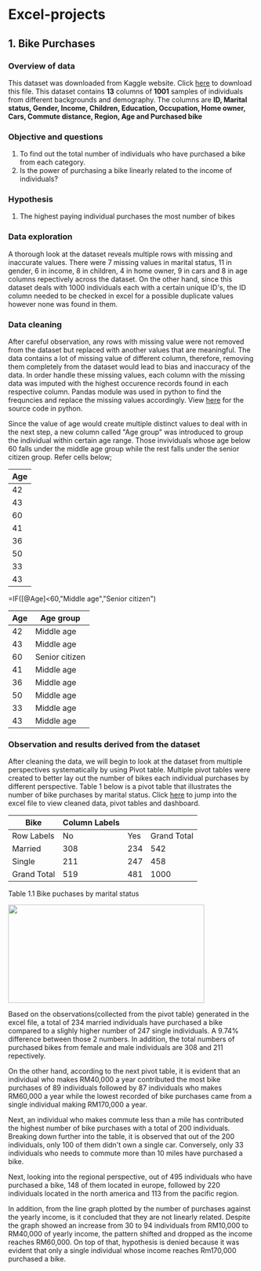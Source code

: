 # Excel-projects

## 1. Bike Purchases

### Overview of data
This dataset was downloaded from Kaggle website. Click [here](https://www.kaggle.com/datasets/heeraldedhia/bike-buyers) to download this file. This dataset contains **13** columns of **1001** samples of individuals from different backgrounds and demography. The columns are **ID, Marital status, Gender, Income, Children, Education, Occupation, Home owner, Cars, Commute distance, Region, Age and Purchased bike**

### Objective and questions
1. To find out the total number of individuals who have purchased a bike from each category.
2. Is the power of purchasing a bike linearly related to the income of individuals?

### Hypothesis
1. The highest paying individual purchases the most number of bikes

### Data exploration 
A thorough look at the dataset reveals multiple rows with missing and inaccurate values. There were 7 missing values in marital status, 11 in gender, 6 in income, 8 in children, 4 in home owner, 9 in cars and 8 in age columns repectively across the dataset. On the other hand, since this dataset deals with 1000 individuals each with a certain unique ID's, the ID column needed to be checked in excel for a possible duplicate values however none was found in them. 

### Data cleaning
After careful observation, any rows with missing value were not removed from the dataset but replaced with another values that are meaningful. The data contains a lot of missing value of different column, therefore, removing them completely from the dataset would lead to bias and inaccuracy of the data. In order handle these missing values, each column with the missing data was imputed with the highest occurence records found in each respective column. Pandas module was used in python to find the frequncies and replace the missing values accordingly. View [here](https://github.com/aminbasiran/excel-projects/blob/main/cleaned_bike_buyers.ipynb) for the source code in python.

Since the value of age would create multiple distinct values to deal with in the next step, a new column called "Age group" was introduced to group the individual within certain age range. Those invividuals whose age below 60 falls under the middle age group while the rest falls under the senior citizen group. Refer cells below;

| Age |
| --- |
| 42  |
| 43  |
| 60  |
| 41  |
| 36  |
| 50  |
| 33  |
| 43  |

=IF([@Age]<60,"Middle age","Senior citizen")

| Age | Age group      |
| --- | -------------- |
| 42  | Middle age     |
| 43  | Middle age     |
| 60  | Senior citizen |
| 41  | Middle age     |
| 36  | Middle age     |
| 50  | Middle age     |
| 33  | Middle age     |
| 43  | Middle age     |

### Observation and results derived from the dataset

After cleaning the data, we will begin to look at the dataset from multiple perspectives systematically by using Pivot table. Multiple pivot tables were created to better lay out the number of bikes each individual purchases by different perspective. Table 1 below is a pivot table that illustrates the number of bike purchases by marital status. Click [here](https://github.com/aminbasiran/excel-projects/blob/main/Bike%20purchases.xlsx) to jump into the excel file to view cleaned data, pivot tables and dashboard.

| Bike        | Column Labels |     |             |  
| ----------- | ------------- | --- | ----------- |
| Row Labels  | No            | Yes | Grand Total |
| Married     | 308           | 234 | 542         |
| Single      | 211           | 247 | 458         |
| Grand Total | 519           | 481 | 1000        |

Table 1.1 Bike puchases by marital status

<img src="https://user-images.githubusercontent.com/111835474/209469759-5576f3a8-bc4f-40c1-a154-54b04c15b785.png" width="400" height="200" />

Based on the observations(collected from the pivot table) generated in the excel file, a total of 234 married individuals have purchased a bike compared to a slighly higher number of 247 single individuals. A 9.74% difference between those 2 numbers. In addition, the total numbers of purchased bikes from female and male individuals are 308 and 211 repectively.

On the other hand, according to the next pivot table, it is evident that an individual who makes RM40,000 a year contributed the most bike purchases of 89 individuals followed by 87 individuals who makes RM60,000 a year while the lowest recorded of bike purchases came from a single individual making RM170,000 a year. 

Next, an individual who makes commute less than a mile has contributed the highest number of bike purchases with a total of 200 individuals. Breaking down further into the table, it is observed that out of the 200 individuals, only 100 of them didn't own a single car. Conversely, only 33 individuals who needs to commute more than 10 miles have purchased a bike. 

Next, looking into the regional perspective, out of 495 individuals who have purchased a bike, 148 of them located in europe, followed by 220 individuals located in the north america and 113 from the pacific region.

In addition, from the line graph plotted by the number of purchases against the yearly income, is it concluded that they are not linearly related. Despite the graph showed an increase from 30 to 94 individuals from RM10,000 to RM40,000 of yearly income, the pattern shifted and dropped as the income reaches RM60,000. On top of that, hypothesis is denied because it was evident that only a single individual whose income reaches Rm170,000 purchased a bike.



